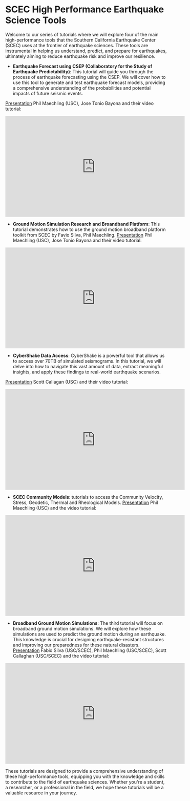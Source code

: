 # SCEC High Performance Earthquake Science Tools
Welcome to our series of tutorials where we will explore four of the main high-performance tools that the Southern California Earthquake Center (SCEC) uses at the frontier of earthquake sciences. These tools are instrumental in helping us understand, predict, and prepare for earthquakes, ultimately aiming to reduce earthquake risk and improve our resilience.

* **Earthquake Forecast using CSEP (Collaboratory for the Study of Earthquake Predictability)**: This tutorial will guide you through the process of earthquake forecasting using the CSEP. We will cover how to use this tool to generate and test earthquake forecast models, providing a comprehensive understanding of the probabilities and potential impacts of future seismic events.

[Presentation](https://docs.google.com/presentation/d/1IvgZ9kqZyTl0mSLyV7mOE08z-fhSJcez/edit?usp=sharing&ouid=114363206559877755268&rtpof=true&sd=true) Phil Maechling (USC), Jose Tonio  Bayona and their video tutorial:
<iframe width="560" height="315" src="https://www.youtube.com/embed/eBvLCLT5JzY?si=rVHCB0C7TgHOf36E" title="YouTube video player" frameborder="0" allow="accelerometer; autoplay; clipboard-write; encrypted-media; gyroscope; picture-in-picture; web-share" allowfullscreen></iframe>


* **Ground Motion Simulation Research and Broandband Platform**: This tutorial demonstrates how to use the ground motion broadband platform toolkit from SCEC by Favio Silva, Phil Maechling.
[Presentation](https://docs.google.com/presentation/d/1IvgZ9kqZyTl0mSLyV7mOE08z-fhSJcez/edit?usp=sharing&ouid=114363206559877755268&rtpof=true&sd=true) Phil Maechling (USC), Jose Tonio  Bayona and their video tutorial:
<iframe width="560" height="315" src="https://www.youtube.com/embed/sBEJtV9CJGw?si=W_j6LpdDcyGmIcDp" title="YouTube video player" frameborder="0" allow="accelerometer; autoplay; clipboard-write; encrypted-media; gyroscope; picture-in-picture; web-share" referrerpolicy="strict-origin-when-cross-origin" allowfullscreen></iframe>



* **CyberShake Data Access**: CyberShake is a powerful tool that allows us to access over 70TB of simulated seismograms. In this tutorial, we will delve into how to navigate this vast amount of data, extract meaningful insights, and apply these findings to real-world earthquake scenarios.

[Presentation](https://docs.google.com/presentation/d/1T8NYemxxCqmU6qdKiNCZZt1GX7pzzcBO/edit?usp=sharing&ouid=114363206559877755268&rtpof=true&sd=true) Scott Callagan (USC) and their video tutorial:
<iframe width="560" height="315" src="https://www.youtube.com/embed/sYDfG2aMjuA?si=LXYNqAWK72vixJxd" title="YouTube video player" frameborder="0" allow="accelerometer; autoplay; clipboard-write; encrypted-media; gyroscope; picture-in-picture; web-share" allowfullscreen></iframe>

* **SCEC Community Models**: tutorials to access the Community Velocity, Stress, Geodetic, Thermal and Rheological Models.
[Presentation](https://docs.google.com/presentation/d/1Sa--r6uoQViKPdi_HUfXPo4WWMBdyNnX/edit?usp=sharing&ouid=114363206559877755268&rtpof=true&sd=true) Phil Maechling (USC) and the video tutorial:
<iframe width="560" height="315" src="https://www.youtube.com/embed/jegN4pLGEsc?si=6wV86FH-ng9-yIKV" title="YouTube video player" frameborder="0" allow="accelerometer; autoplay; clipboard-write; encrypted-media; gyroscope; picture-in-picture; web-share" allowfullscreen></iframe>


* **Broadband Ground Motion Simulations**: The third tutorial will focus on broadband ground motion simulations. We will explore how these simulations are used to predict the ground motion during an earthquake. This knowledge is crucial for designing earthquake-resistant structures and improving our preparedness for these natural disasters.
[Presentation](https://docs.google.com/presentation/d/1IRZpXzZZs6MrlptTnN0DnP4uieYJnLGw/edit?usp=sharing&ouid=114363206559877755268&rtpof=true&sd=true) Fabio Silva (USC/SCEC), Phil Maechling (USC/SCEC), Scott Callaghan (USC/SCEC) and the video tutorial:
<iframe width="560" height="315" src="https://www.youtube.com/embed/sBEJtV9CJGw?si=YGssHxy3MfjY5kio" title="YouTube video player" frameborder="0" allow="accelerometer; autoplay; clipboard-write; encrypted-media; gyroscope; picture-in-picture; web-share" allowfullscreen></iframe>

These tutorials are designed to provide a comprehensive understanding of these high-performance tools, equipping you with the knowledge and skills to contribute to the field of earthquake sciences. Whether you're a student, a researcher, or a professional in the field, we hope these tutorials will be a valuable resource in your journey.